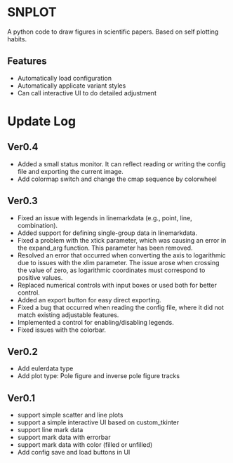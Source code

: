 # SNPLOT
A python code to draw figures in scientific papers. Based on self plotting habits.

## Features
- Automatically load configuration
- Automatically applicate variant styles
- Can call interactive UI to do detailed adjustment

# Update Log
## Ver0.4
- Added a small status monitor. It can reflect reading or writing the config file and exporting the current image.
- Add colormap switch and change the cmap sequence by colorwheel

## Ver0.3
- Fixed an issue with legends in linemarkdata (e.g., point, line, combination).
- Added support for defining single-group data in linemarkdata.
- Fixed a problem with the xtick parameter, which was causing an error in the expand_arg function. This parameter has been removed.
- Resolved an error that occurred when converting the axis to logarithmic due to issues with the xlim parameter. The issue arose when crossing the value of zero, as logarithmic coordinates must correspond to positive values.
- Replaced numerical controls with input boxes or used both for better control.
- Added an export button for easy direct exporting.
- Fixed a bug that occurred when reading the config file, where it did not match existing adjustable features.
- Implemented a control for enabling/disabling legends.
- Fixed issues with the colorbar.

## Ver0.2
- Add eulerdata type
- Add plot type: Pole figure and inverse pole figure tracks

## Ver0.1
- support simple scatter and line plots
- support a simple interactive UI based on custom_tkinter
- support line mark data
- support mark data with errorbar
- support mark data with color (filled or unfilled)
- Add config save and load buttons in UI
